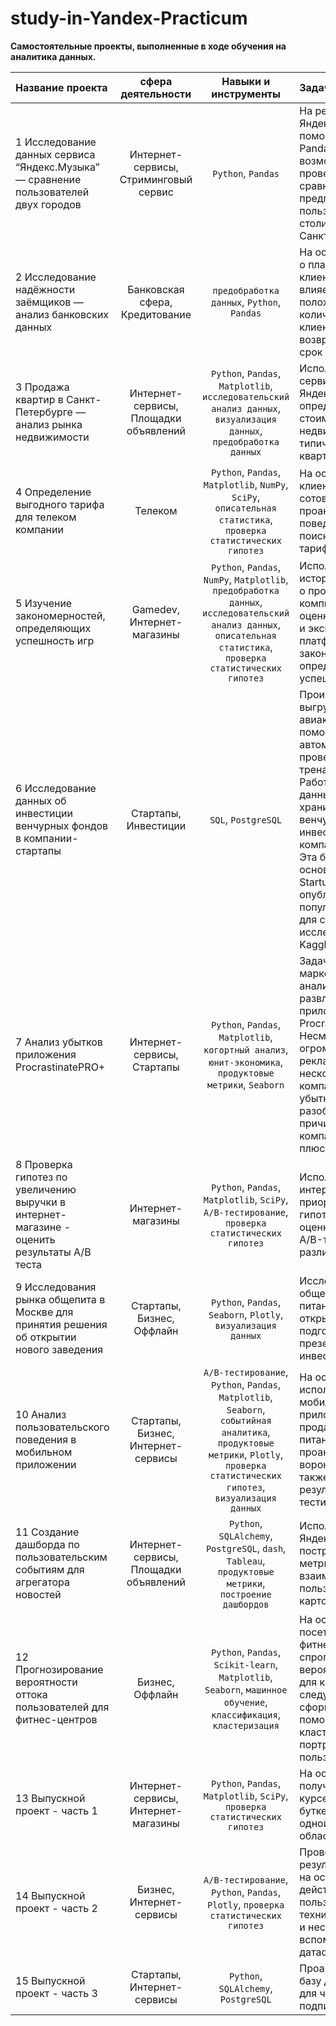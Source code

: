 # study-in-Yandex-Practicum
**Самостоятельные проекты, выполненные в ходе обучения на аналитика данных.**  

Название проекта | сфера деятельности | Навыки и инструменты | Задачи проекта | Ключевые слова проекта
:--------------- | :----------------: | :------------------: | :------------- | :---------------------
1 Исследование данных сервиса “Яндекс.Музыка” — сравнение пользователей двух городов | Интернет-сервисы, Стриминговый сервис | `Python`, `Pandas` | На реальных данных Яндекс.Музыки c помощью библиотеки Pandas и её возможностей проверить данные и сравнить поведение и предпочтения пользователей двух столиц — Москвы и Санкт-Петербурга | обработка данных, дубликаты, пропуски, логическая индексация, группировка, сортировка
2 Исследование надёжности заёмщиков — анализ банковских данных | Банковская сфера, Кредитование | `предобработка данных`, `Python`, `Pandas` | На основе статистики о платёжеспособности клиентов исследовать влияет ли семейное положение и количество детей клиента на факт возврата кредита в срок | обработка данных, дубликаты, пропуски, категоризация, декомпозиция
3 Продажа квартир в Санкт-Петербурге — анализ рынка недвижимости | Интернет-сервисы, Площадки объявлений | `Python`, `Pandas`, `Matplotlib`, `исследовательский анализ данных`, `визуализация данных`, `предобработка данных` | Используя данные сервиса Яндекс.Недвижимость, определить рыночную стоимость объектов недвижимости и типичные параметры квартир | обработка данных, histogram, boxplot, scattermatrix, категоризация, scatterplot, фрод-мониторинг
4 Определение выгодного тарифа для телеком компании | Телеком | `Python`, `Pandas`, `Matplotlib`, `NumPy`, `SciPy`, `описательная статистика`, `проверка статистических гипотез` | На основе данных клиентов оператора сотовой связи проанализировать поведение клиентов и поиск оптимального тарифа | обработка данных, histogram, boxplot, статистический тест, критерий Стьюдента
5 Изучение закономерностей, определяющих успешность игр | Gamedev, Интернет-магазины | `Python`, `Pandas`, `NumPy`, `Matplotlib`, `предобработка данных`, `исследовательский анализ данных`, `описательная статистика`, `проверка статистических гипотез` | Используя исторические данные о продажах компьютерных игр, оценки пользователей и экспертов, жанры и платформы, выявить закономерности, определяющие успешность игры | обработка данных, histogram, boxplot, статистический тест, критерий Стьюдента, piechart
6 Исследование данных об инвестиции венчурных фондов в компании-стартапы | Стартапы, Инвестиции | `SQL`, `PostgreSQL` | Произвести различные выгрузки данных авиакомпаний с помощью SQL. Проект автоматически проверяется в тренажёре SQL. Работа идёт с базой данных, которая хранит информацию о венчурных фондах и инвестициях в компании-стартапы. Эта база данных основана на датасете Startup Investments, опубликованном на популярной платформе для соревнований по исследованию данных Kaggle | обработка данных, выгрузка данных, SQL
7 Анализ убытков приложения ProcrastinatePRO+ | Интернет-сервисы, Стартапы | `Python`, `Pandas`, `Matplotlib`, `когортный анализ`, `юнит-экономика`, `продуктовые метрики`, `Seaborn` | Задача для маркетингового аналитика развлекательного приложения Procrastinate Pro+. Несмотря на огромные вложения в рекламу, последние несколько месяцев компания терпит убытки. Задача — разобраться в причинах и помочь компании выйти в плюс | обработка данных, статистический тест, LTV, CAC, когортный анализ
8 Проверка гипотез по увеличению выручки в интернет-магазине - оценить результаты A/B теста | Интернет-магазины | `Python`, `Pandas`, `Matplotlib`, `SciPy`, `A/B-тестирование`, `проверка статистических гипотез` | Используя данные интернет-магазина приоритезировать гипотезы, произвести оценку результатов A/B-тестирования различными методами | A/B-тест, статистический тест, фреймворк, RICE, ICE
9 Исследования рынка общепита в Москве для принятия решения об открытии нового заведения | Стартапы, Бизнес, Оффлайн | `Python`, `Pandas`, `Seaborn`, `Plotly`, `визуализация данных` | Исследование рынка общественного питания на основе открытых данных, подготовка презентации для инвесторов | обработка данных, визуализация данных, создание презентаций
10 Анализ пользовательского поведения в мобильном приложении | Стартапы, Бизнес, Интернет-сервисы | `A/B-тестирование`, `Python`, `Pandas`, `Matplotlib`, `Seaborn`, `событийная аналитика`, `продуктовые метрики`, `Plotly`, `проверка статистических гипотез`, `визуализация данных` | На основе данных использования мобильного приложения для продажи продуктов питания проанализировать воронку продаж, а также оценить результаты A/A/B-тестирования | A/B-тест, визуализация, статистический тест
11 Создание дашборда по пользовательским событиям для агрегатора новостей | Интернет-сервисы, Площадки объявлений | `Python`, `SQLAlchemy`, `PostgreSQL`, `dash`, `Tableau`, `продуктовые метрики`, `построение дашбордов` | Используя данные Яндекс.Дзена построить дашборд с метриками взаимодействия пользователей с карточками статей | дашборд, пайплайн, Yandex.Cloud, удаленный сервер, виртуальная машина, cron
12 Прогнозирование вероятности оттока пользователей для фитнес-центров | Бизнес, Оффлайн | `Python`, `Pandas`, `Scikit-learn`, `Matplotlib`, `Seaborn`, `машинное обучение`, `классификация`, `кластеризация` | На основе данных о посетителях сети фитнес-центров спрогнозировать вероятность оттока для каждого клиента в следующем месяце, сформировать с помощью кластеризации портреты пользователей | KMeans, Machine Learning, дендрограмма, RandomForestClassifier, LogisticRegression
13 Выпускной проект - часть 1 | Интернет-сервисы, Интернет-магазины | `Python`, `Pandas`, `Matplotlib`, `SciPy`, `проверка статистических гипотез` | На основе всех полученных данных в курсе выполнить буткемп-проект по одной из выбранной областей | обработка данных, статистический тест, визуализация данных, создание презентаций, дашборд
14 Выпускной проект - часть 2 | Бизнес, Интернет-сервисы | `A/B-тестирование`, `Python`, `Pandas`, `Plotly`, `проверка статистических гипотез` | Провести оценку результатов A/B-теста на основе датасета с действиями пользователей, технического задания и нескольких вспомогательных датасетов | A/B-тест, визуализация, статистический тест
15 Выпускной проект - часть 3 | Стартапы, Интернет-сервисы | `Python`, `SQLAlchemy`, `PostgreSQL` | Проанализировать базу данных сервиса для чтения книг по подписке | выгрузка данных, SQL
